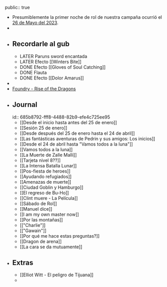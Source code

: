 public:: true

- Presumiblemente la primer noche de rol de nuestra campaña ocurrió el [26 de Mayo del 2023]([[2023_05_26]]).
-
- ## Recordarle al gub
	- LATER Paruns sword encantada
	- LATER Efecto [[Winters Bite]]
	- DONE Efecto [[Gloves of Soul Catching]]
	- DONE Flauta
	- DONE Efecto [[Dolor Amarus]]
-
- [Foundry - Rise of the Dragons](http://really-nowhere.gl.at.ply.gg:16595/join)
- ## Journal
  id:: 685b8792-fff8-4488-82b9-efe4c725ee95
	- [[Desde el inicio hasta antes del 25 de enero]]
	- [[Sesión 25 de enero]]
	- [[Desde después del 25 de enero hasta el 24 de abril]]
	- [[Las fantásticas aventuras de Pedrin y sus amigos: Los inicios]]
	- [[Desde el 24 de abril hasta "Vamos todos a la luna"]]
	- [[Vamos todos a la luna]]
	- [[La Muerte de Zalle Malli]]
	- [[Tarjeta nivel 8??]]
	- [[La Intensa Batalla Lunar]]
	- [[Pos-fiesta de heroes]]
	- [[Ayudando refugiados]]
	- [[Amenazas de muerte]]
	- [[Ciudad Goblin y Hamburgo]]
	- [[El regreso de Bu-Ho]]
	- [[Clint muere - La Película]]
	- [[Sábado de Rol]]
	- [[Manuel dice]]
	- [[I am my own master now]]
	- [[Por las montañas]]
	- [["Charlie"]]
	- [["Gawain"]]
	- [[Por qué me hace estas preguntas?]]
	- [[Dragon de arena]]
	- [[La cara se da mutuamente]]
- ## Extras
	- [[Elliot Witt - El peligro de Tijuana]]
	-